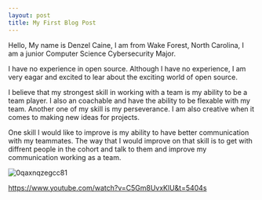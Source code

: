 ```yaml
---
layout: post
title: My First Blog Post
---
```




Hello, My name is Denzel Caine, I am from Wake Forest, North Carolina, I am a junior Computer Science Cybersecurity Major.

I have no experience in open source. Although I have no experience, I am very eagar and excited to lear about the exciting world of open source.

I believe that my strongest skill in working with a team is my ability to be a team player. I also an coachable and have the ability to be flexable with my team. Another one of my skill is my perseverance. I am also creative when it comes to making new ideas for projects.

One skill I would like to  improve is my ability to have better communication with my teammates. The way that I would improve on that skill is to get with diffrent people in the cohort and talk to them and improve my communication working as a team.
   
![0qaxnqzegcc81](https://github.com/user-attachments/assets/8b396202-87af-41c5-a244-8280575ede4c)

https://www.youtube.com/watch?v=C5Gm8UvxKlU&t=5404s

